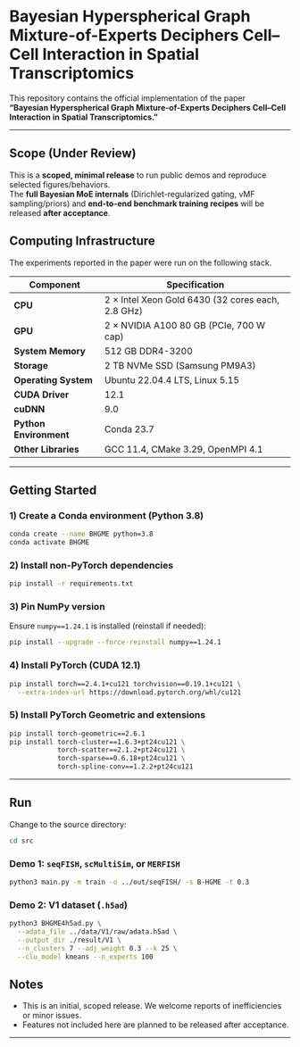 # Bayesian Hyperspherical Graph Mixture-of-Experts Deciphers Cell–Cell Interaction in Spatial Transcriptomics

This repository contains the official implementation of the paper  
**“Bayesian Hyperspherical Graph Mixture-of-Experts Deciphers Cell–Cell Interaction in Spatial Transcriptomics.”**

---

## Scope (Under Review)

This is a **scoped, minimal release** to run public demos and reproduce selected figures/behaviors.  
The **full Bayesian MoE internals** (Dirichlet-regularized gating, vMF sampling/priors) and **end-to-end benchmark training recipes** will be released **after acceptance**.

## Computing Infrastructure <a name="infrastructure"></a>

The experiments reported in the paper were run on the following stack.  

| Component | Specification |
|---|---|
| **CPU** | 2 × Intel Xeon Gold 6430 (32 cores each, 2.8 GHz) |
| **GPU** | 2 × NVIDIA A100 80 GB (PCIe, 700 W cap) |
| **System Memory** | 512 GB DDR4-3200 |
| **Storage** | 2 TB NVMe SSD (Samsung PM9A3) |
| **Operating System** | Ubuntu 22.04.4 LTS, Linux 5.15 |
| **CUDA Driver** | 12.1 |
| **cuDNN** | 9.0 |
| **Python Environment** | Conda 23.7 |
| **Other Libraries** | GCC 11.4, CMake 3.29, OpenMPI 4.1 |

---

## Getting Started

### 1) Create a Conda environment (Python 3.8)
```bash
conda create --name BHGME python=3.8
conda activate BHGME
````

### 2) Install non-PyTorch dependencies

```bash
pip install -r requirements.txt
```

### 3) Pin NumPy version

Ensure `numpy==1.24.1` is installed (reinstall if needed):

```bash
pip install --upgrade --force-reinstall numpy==1.24.1
```

### 4) Install PyTorch (CUDA 12.1)

```bash
pip install torch==2.4.1+cu121 torchvision==0.19.1+cu121 \
  --extra-index-url https://download.pytorch.org/whl/cu121
```

### 5) Install PyTorch Geometric and extensions

```bash
pip install torch-geometric==2.6.1
pip install torch-cluster==1.6.3+pt24cu121 \
            torch-scatter==2.1.2+pt24cu121 \
            torch-sparse==0.6.18+pt24cu121 \
            torch-spline-conv==1.2.2+pt24cu121
```

---

## Run

Change to the source directory:

```bash
cd src
```

### Demo 1: `seqFISH`, `scMultiSim`, or `MERFISH`

```bash
python3 main.py -m train -o ../out/seqFISH/ -s B-HGME -t 0.3
```

### Demo 2: V1 dataset (`.h5ad`)

```bash
python3 BHGME4h5ad.py \
  --adata_file ../data/V1/raw/adata.h5ad \
  --output_dir ./result/V1 \
  --n_clusters 7 --adj_weight 0.3 --k 25 \
  --clu_model kmeans --n_experts 100
```

## Notes

* This is an initial, scoped release. We welcome reports of inefficiencies or minor issues.
* Features not included here are planned to be released after acceptance.

---

